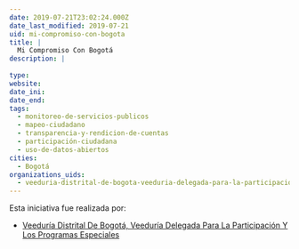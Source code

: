 ```yaml
---
date: 2019-07-21T23:02:24.000Z
date_last_modified: 2019-07-21
uid: mi-compromiso-con-bogota
title: |
  Mi Compromiso Con Bogotá
description: |
  
type: 
website: 
date_ini: 
date_end: 
tags:
  - monitoreo-de-servicios-publicos
  - mapeo-ciudadano
  - transparencia-y-rendicion-de-cuentas
  - participación-ciudadana
  - uso-de-datos-abiertos
cities: 
  - Bogotá
organizations_uids:
  - veeduria-distrital-de-bogota-veeduria-delegada-para-la-participacion-y-los-programas-especiales
---
```


Esta iniciativa fue realizada por:

- [Veeduría Distrital De Bogotá, Veeduría Delegada Para La Participación Y Los Programas Especiales](/organizaciones/veeduria-distrital-de-bogota-veeduria-delegada-para-la-participacion-y-los-programas-especiales)

